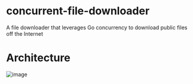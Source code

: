 # concurrent-file-downloader
A file downloader that leverages Go concurrency to download public files off the Internet

# Architecture
![image](https://github.com/JanaSabuj/concurrent-file-downloader/assets/39147514/d787368c-fe37-4dd3-bc66-69a10c68df39)

